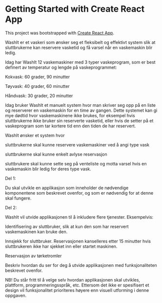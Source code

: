 # Getting Started with Create React App

This project was bootstrapped with [Create React App](https://github.com/facebook/create-react-app).

WashIt er et vaskeri som ønsker seg et fleksibelt og effektivt system slik at sluttbrukerne kan reservere vasketid og få varsel når en vaskemaskin blir ledig. 

Idag har WashIt 12 vaskemaskiner med 3 typer vaskeprogram, som er best definert av temperatur og lengde på vaskeprogrammet: 

Kokvask: 60 grader, 90 minutter 

Tøyvask: 40 grader, 60 minutter 

Håndvask: 30 grader, 20 minutter 

Idag bruker WashIt et manuelt system hvor man skriver seg opp på en liste og reserverer en vaskemaskin for en time av gangen. Dette systemet kan gi mye dødtid hvor vaskemaskinene ikke brukes, for eksempel hvis sluttbrukerne ikke bruker sin reserverte vasketid, eller hvis de setter på et vaskeprogram som tar kortere tid enn den tiden de har reservert.  

WashIt ønsker et system hvor 

sluttbrukerne skal kunne reservere vaskemaskiner ved å angi type vask 

sluttbrukerne skal kunne enkelt avlyse reservasjon 

sluttbrukere skal kunne sette seg på venteliste og motta varsel hvis en vaskemaskin blir ledig for deres type vask. 
 

Del 1: 

Du skal utvikle en applikasjon som inneholder de nødvendige komponentene som beskrevet ovenfor, og som er nødvendig for at denne skal fungere. 

 

Del 2: 

WashIt vil utvide applikasjonen til å inkludere flere tjenester. Eksempelvis:  

Identifisering av sluttbruker, slik at kun den som har reservert vaskemaskinen kan bruke den. 

Innsjekk for sluttbruker. Reservasjonen kanselleres etter 15 minutter hvis sluttbrukeren ikke har sjekket inn eller startet maskinen. 

Reservasjon av tørketromler 

 

Beskriv hvordan du ser for deg å utvide applikasjonen med funksjonaliteten beskrevet ovenfor. 

 

 

NB! Du står fritt til å velge selv hvordan applikasjonen skal utvikles, plattform, programmeringsspråk, etc. Ettersom det ikke er spesifisert et design vil funksjonalitet prioriteres høyere enn visuell utforming i denne oppgaven. 

